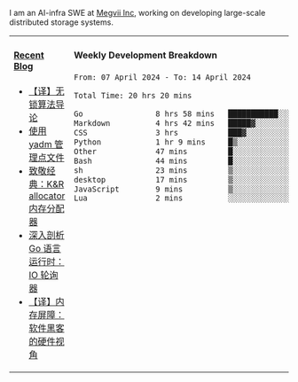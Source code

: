 I am an AI-infra SWE at [Megvii Inc](https://en.megvii.com/), working on developing large-scale distributed storage systems.

<table width="960px">
<tr>
<td valign="top" width="50%">

#### <a href="https://www.kongjun18.me" target="_blank">Recent Blog</a>

<!-- BLOG-POST-LIST:START -->
- [【译】无锁算法导论](https://kongjun18.github.io/posts/2023/07/14/)
- [使用 yadm 管理点文件](https://kongjun18.github.io/posts/2023/04/07/)
- [致敬经典：K&amp;R allocator 内存分配器](https://kongjun18.github.io/posts/2022/12/12/)
- [深入剖析 Go 语言运行时：IO 轮询器](https://kongjun18.github.io/posts/2022/11/21/)
- [【译】内存屏障：软件黑客的硬件视角](https://kongjun18.github.io/posts/2022/11/03/)
<!-- BLOG-POST-LIST:END -->

</td>
<td valign="top" width="50%">

#### Weekly Development Breakdown

<!--START_SECTION:waka-->

```txt
From: 07 April 2024 - To: 14 April 2024

Total Time: 20 hrs 20 mins

Go                8 hrs 58 mins   ███████████░░░░░░░░░░░░░░   44.08 %
Markdown          4 hrs 42 mins   █████▓░░░░░░░░░░░░░░░░░░░   23.16 %
CSS               3 hrs           ███▓░░░░░░░░░░░░░░░░░░░░░   14.79 %
Python            1 hr 9 mins     █▒░░░░░░░░░░░░░░░░░░░░░░░   05.68 %
Other             47 mins         █░░░░░░░░░░░░░░░░░░░░░░░░   03.86 %
Bash              44 mins         █░░░░░░░░░░░░░░░░░░░░░░░░   03.61 %
sh                23 mins         ▒░░░░░░░░░░░░░░░░░░░░░░░░   01.89 %
desktop           17 mins         ▒░░░░░░░░░░░░░░░░░░░░░░░░   01.46 %
JavaScript        9 mins          ▒░░░░░░░░░░░░░░░░░░░░░░░░   00.77 %
Lua               2 mins          ░░░░░░░░░░░░░░░░░░░░░░░░░   00.23 %
```

<!--END_SECTION:waka-->
</td>
</tr>

</table>
